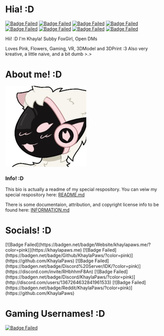 # Hia! :D
<!-- Info Badges: -->
[![Badge Failed](https://badgen.net/badge/Female/She%2FHer%2FHers/?color=pink)](https://github.com/KhaylaPaws)
[![Badge Failed](https://badgen.net/badge/Female/Pet%2FSlut%2FBitch/?color=pink)](https://github.com/KhaylaPaws)
[![Badge Failed](https://badgen.net/badge/Public%20Propety/?color=pink)](https://github.com/KhaylaPaws)
[![Badge Failed](https://badgen.net/badge/Submissive%2FObedient%2FKnotPocket%2FCuddleSlut/?color=pink)](https://github.com/KhaylaPaws)
[![Badge Failed](https://badgen.net/badge/163cm/5'4"/?color=pink)](https://github.com/KhaylaPaws)
[![Badge Failed](https://badgen.net/badge/52kg/114lb/?color=pink)](https://github.com/KhaylaPaws)
[![Badge Failed](https://badgen.net/badge/Color/%23FBBED3/?color=pink)](https://github.com/KhaylaPaws)
[![Badge Failed](https://badgen.net/badge/Birthday/Oct%2010%202004/?color=pink)](https://github.com/KhaylaPaws)
<!-- Layout: (Pronouns) | (Lewd Pronouns) | (tattoo) | (personality) | (height and weight) | (favorite color) | (Birthday) | (status) -->
<!-- Badges: She/Her/Hers | Pet/Slut/Bitch | Public Property | Submissive/Obedient/KnotPocket/CuddleSlut | 163cm/5'4" 52kg/114lb | Pink/White | Oct 10 2004 | Bleh -->

<!-- Bios (However many lines fit) -->
Hii! :D I'm Khayla! Subby FoxGirl, Open DMs
<!-- Primary Greeting, 53/60 53/60 -->

Loves Pink, Flowers, Gaming, VR, 3DModel and 3DPrint :3
Also very kreative, a little naive, and a bit dumb >.>
<!-- Primary Bio 55/60 108/120 -->
<!-- Secondary bios, 54/60 162/180 -->

# About me! :D

![Image Failed to Load](./assets/profile.jpeg)

### Info! :D
This bio is actually a readme of my special respository. You can veiw my special respository here: [README.md](https://github.com/KhaylaPaws/KhaylaPaws/blob/main/README.md)

There is some documentaion, attribution, and copyright license info to be found here: [INFORMATION.md](https://github.com/KhaylaPaws/KhaylaPaws/blob/main/INFORMATION.md)

# Socials! :D
<!-- Social Links (DL=deep links within links)(SL=surface links the links in this MD) -->
<!-- DL --><!-- SL -->
<!-- no --><!-- no --> [![Badge Failed](https://badgen.net/badge/Website/khaylapaws.me/?color=pink)](https://khaylapaws.me)
<!-- no --><!-- no --> [![Badge Failed](https://badgen.net/badge/Github/KhaylaPaws/?color=pink)](https://github.com/KhaylaPaws)
<!-- no --><!-- ya --> [![Badge Failed](https://badgen.net/badge/Discord%20Server/IDK/?color=pink)](https://discord.com/invite/RHbhhmF8An)
<!-- no --><!-- ya --> [![Badge Failed](https://badgen.net/badge/Discord/KhaylaPaws/?color=pink)](http://discord.com/users/1367264632841961533)
<!-- no --><!-- no --> [![Badge Failed](https://badgen.net/badge/Reddit/KhaylaPaws/?color=pink)](https://github.com/KhaylaPaws)

# Gaming Usernames! :D
<!-- Gaming Links -->
[![Badge Failed](https://badgen.net/badge/Most/KhaylaPaws/?color=pink)](https://github.com/KhaylaPaws)
